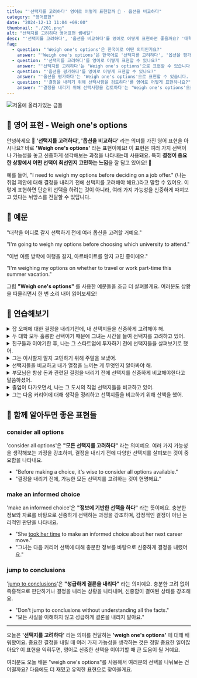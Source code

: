 ```yaml
---
title: "'선택지를 고려하다' 영어로 어떻게 표현할까 🤔 - 옵션을 비교하다"
category: "영어표현"
date: "2024-12-13 11:04 +09:00"
thumbnail: "./201.png"
alt: "선택지를 고려하다 영어표현 썸네일"
desc: "'선택지를 고려하다', '옵션을 비교하다'를 영어로 어떻게 표현하면 좋을까요? '대학을 어디로 갈지 선택하기 전에 여러 옵션을 고려할 거예요.', '이번 여름 방학에 여행을 갈지, 아르바이트를 할지 고민 중이에요.' 등을 영어로 표현하는 법을 배워봅시다. 다양한 예문을 통해서 연습하고 본인의 표현으로 만들어 보세요."
faq:
  - question: "'Weigh one's options'은 한국어로 어떤 의미인가요?"
    answer: "'Weigh one's options'은 한국어로 '선택지를 고려하다', '옵션을 평가하다', '결정을 내리기 위해 선택사항을 검토하다' 등으로 번역될 수 있습니다."
  - question: "'선택지를 고려하다'를 영어로 어떻게 표현할 수 있나요?"
    answer: "'선택지를 고려하다'는 'Weigh one's options'으로 표현할 수 있습니다. 예를 들어, '나는 여러 가지 선택지를 고려하고 있어'는 'I am weighing my options'로 말할 수 있습니다."
  - question: "'옵션을 평가하다'를 영어로 어떻게 표현할 수 있나요?"
    answer: "'옵션을 평가하다'는 'Weigh one's options'으로 표현할 수 있습니다. 예를 들어, '그는 새로운 직업에 대해 옵션을 평가하고 있다'는 'He is weighing his options regarding the new job'로 말할 수 있습니다."
  - question: "'결정을 내리기 위해 선택사항을 검토하다'를 영어로 어떻게 표현하나요?"
    answer: "'결정을 내리기 위해 선택사항을 검토하다'는 'Weigh one's options'으로 표현할 수 있습니다. 예를 들어, '그녀는 대학 선택을 위해 여러 선택사항을 검토하고 있다'는 'She is weighing her options for college selection'으로 표현할 수 있습니다."
---
```


![저울에 올라가있는 금들](./201-1.jpg)

## 🌟 영어 표현 - Weigh one's options

안녕하세요 👋 **'선택지를 고려하다', '옵션을 비교하다'** 라는 의미를 가진 영어 표현을 아시나요? 바로 **'Weigh one's options'** 라는 표현이에요! 이 표현은 여러 가지 선택이나 가능성을 놓고 신중하게 생각해보는 과정을 나타내는데 사용돼요. 특히 **결정이 중요한 상황에서 어떤 선택이 최선인지 고민하는 느낌**을 잘 담고 있어요! 🤔

예를 들어, "I need to weigh my options before deciding on a job offer." (나는 취업 제안에 대해 결정을 내리기 전에 선택지를 고려해야 해요.)라고 말할 수 있어요. 이렇게 표현하면 단순히 선택을 하려는 것이 아니라, 여러 가지 가능성을 신중하게 따져보고 있다는 뉘앙스를 전달할 수 있답니다.

<script async src="https://pagead2.googlesyndication.com/pagead/js/adsbygoogle.js?client=ca-pub-1465612013356152"
     crossorigin="anonymous"></script>
<!-- engple-horizontal-ad -->

<ins class="adsbygoogle"
     style="display:block"
     data-ad-client="ca-pub-1465612013356152"
     data-ad-slot="2106896038"
     data-ad-format="auto"
     data-full-width-responsive="true"></ins>

<script>
     (adsbygoogle = window.adsbygoogle || []).push({});
</script>

## 📖 예문

"대학을 어디로 갈지 선택하기 전에 여러 옵션을 고려할 거예요."

"I'm going to weigh my options before choosing which university to attend."

"이번 여름 방학에 여행을 갈지, 아르바이트를 할지 고민 중이에요."

"I'm weighing my options on whether to travel or work part-time this summer vacation."

그럼 **"Weigh one's options"** 를 사용한 예문들을 조금 더 살펴볼게요. 여러분도 상황을 떠올리면서 한 번 소리 내어 읽어보세요!

## 💬 연습해보기

<details>
<summary>잡 오퍼에 대한 결정을 내리기전에, 내 선택지들을 신중하게 고려해야 해.</summary>
<span>Before <a href="/blog/vocab-1/010.make-a-decision/">making a decision</a> about the job offer, I really need to weigh my options carefully.</span>
</details>

<details>
<summary>두 대학 모두 훌륭한 선택이기 때문에 그녀는 시간을 들여 선택지를 고려하고 있어.</summary>
<span>She's taking her time to weigh her options since both colleges are excellent choices.</span>
</details>

<details>
<summary>친구들과 이야기한 후, 나는 그 스타트업에 투자하기 전에 선택지들을 살펴보기로 했어.</summary>
<span>After talking with my friends, I <a href="/blog/in-english/062.decide-to/">decided to</a> weigh my options before investing in that startup.</span>
</details>

<details>
<summary>그는 이사할지 말지 고민하기 위해 주말을 보냈어.</summary>
<span>He spent the weekend <a href="/blog/in-english/117.try-to/">trying to</a> weigh his options about whether to move or stay put.</span>
</details>

<details>
<summary>선택지들을 비교하고 내가 열정을 느끼는 게 무엇인지 알아봐야 해.</summary>
<span>I need to weigh my options and <a href="/blog/in-english/170.figure-out/">figure out</a> what I'm passionate about.</span>
</details>

<details>
<summary>부모님은 항상 돈과 관련된 결정을 내리기 전에 선택지를 신중하게 비교해야한다고 말씀하셨어.</summary>
<span>My parents always told me to weigh my options before making any financial decisions.</span>
</details>

<details>
<summary>졸업이 다가오면서, 나는 그 도시의 직업 선택지들을 비교하고 있어.</summary>
<span>With graduation around the corner, I've been <a href="/blog/in-english/117.try-to/">trying to</a> weigh my options for jobs in the city.</span>
</details>

<details>
<summary>그는 다음 커리어에 대해 생각을 정리하고 선택지들을 비교하기 위해 산책을 했어.</summary>
<span>He took a walk to clear his head and weigh his options regarding his next career move.</span>
</details>

## 🤝 함께 알아두면 좋은 표현들

### consider all options

'consider all options'은 **"모든 선택지를 고려하다"** 라는 의미예요. 여러 가지 가능성을 생각해보는 과정을 강조하며, 결정을 내리기 전에 다양한 선택지를 살펴보는 것이 중요함을 나타내요.

- "Before making a choice, it's wise to consider all options available."
- "결정을 내리기 전에, 가능한 모든 선택지를 고려하는 것이 현명해요."

### make an informed choice

'make an informed choice'은 **"정보에 기반한 선택을 하다"** 라는 뜻이에요. 충분한 정보와 자료를 바탕으로 신중하게 선택하는 과정을 강조하며, 감정적인 결정이 아닌 논리적인 판단을 나타내요.

- "She <a href="/blog/in-english/215.take-one's-time/">took her time</a> to make an informed choice about her next career move."
- "그녀는 다음 커리어 선택에 대해 충분한 정보를 바탕으로 신중하게 결정을 내렸어요."

### jump to conclusions

'[jump to conclusions](/blog/in-english/203.jump-to-conclusions/)'은 **"성급하게 결론을 내리다"** 라는 의미예요. 충분한 고려 없이 즉흥적으로 판단하거나 결정을 내리는 상황을 나타내며, 신중함이 결여된 상태를 강조해요.

- "Don't jump to conclusions without understanding all the facts."
- "모든 사실을 이해하지 않고 성급하게 결론을 내리지 말아요."

---

오늘은 **'선택지를 고려하다'** 라는 의미를 전달하는 **'weigh one's options'** 에 대해 배워봤어요. 중요한 결정을 내릴 때 여러 가지 가능성을 생각하는 것은 정말 중요한 일이잖아요? 이 표현을 익혀두면, 영어로 신중한 선택을 이야기할 때 큰 도움이 될 거예요.

여러분도 오늘 배운 "weigh one's options"를 사용해서 여러분의 선택을 나눠보는 건 어떨까요? 다음에도 더 재밌고 유익한 표현으로 찾아올게요.
